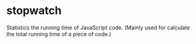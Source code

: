 # stopwatch
Statistics the running time of JavaScript code. (Mainly used for calculate the total running time of a piece of code.)
